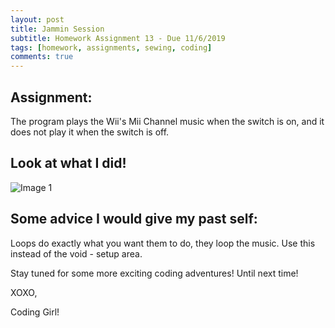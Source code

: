 ```yaml
---
layout: post
title: Jammin Session 
subtitle: Homework Assignment 13 - Due 11/6/2019
tags: [homework, assignments, sewing, coding]
comments: true
---
```


## Assignment:
The program plays the Wii's Mii Channel music when the switch is on, and it does not play it when the switch is off. 

## Look at what I did!

![Image 1](https://nicollemac17.github.io/img/CSCI-IMAGE.jpg)

## Some advice I would give my past self:
Loops do exactly what you want them to do, they loop the music. Use this instead of the void - setup area. 

Stay tuned for some more exciting coding adventures! Until next time!

XOXO,

Coding Girl! 

